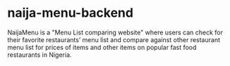 # naija-menu-backend
NaijaMenu is a "Menu List comparing website" where users can check for their favorite restaurants’ menu list and compare against other restaurant menu list for prices of items and other items on popular fast food restaurants in Nigeria.
